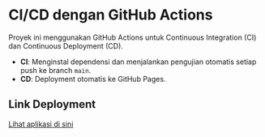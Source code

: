 # CI/CD dengan GitHub Actions

Proyek ini menggunakan GitHub Actions untuk Continuous Integration (CI) dan Continuous Deployment (CD).

- **CI**: Menginstal dependensi dan menjalankan pengujian otomatis setiap push ke branch `main`.
- **CD**: Deployment otomatis ke GitHub Pages.

## Link Deployment
[Lihat aplikasi di sini](https://rafiaziz20.github.io/ci-cd-21060122130076-elektro/)
